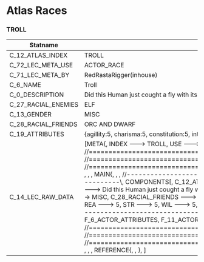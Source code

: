 

# Atlas Races





### TROLL
| Statname | Value | 
|  --  |  --  | 
| C_12_ATLAS_INDEX | TROLL | 
| C_72_LEC_META_USE | ACTOR_RACE | 
| C_71_LEC_META_BY | RedRastaRigger(inhouse) | 
| C_6_NAME | Troll | 
| C_0_DESCRIPTION | Did this Human just cought a fly with its tongue?! | 
| C_27_RACIAL_ENEMIES | ELF | 
| C_13_GENDER | MISC | 
| C_28_RACIAL_FRIENDS | ORC AND DWARF | 
| C_19_ATTRIBUTES | {agillity:5, charisma:5, constitution:5, intuition:5, logic:5, reaction:5, strength:5, willpower:5} | 
| C_14_LEC_RAW_DATA | [META{,   INDEX ---> TROLL,   USE   ---> ACTOR_RACE,   BY    ---> RedRastaRigger(inhouse), }, , , , //==============================================================================\\, //==============================================================================\\, //==============================================================================\\, , , , MAIN{, , , //------------------------------------------------------------------------------\\,   COMPONENTS[,     C_12_ATLAS_INDEX ---> TROLL,     C_6_NAME ---> Troll,     C_0_DESCRIPTION ---> Did this Human just cought a fly with its tongue?!,     C_27_RACIAL_ENEMIES ---> ELF,     C_13_GENDER ---> MISC,     C_28_RACIAL_FRIENDS ---> ORC AND DWARF,     C_19_ATTRIBUTES(,       CON ---> 5,       AGI ---> 5,       REA ---> 5,       STR ---> 5,       WIL ---> 5,       LOG ---> 5,       INT ---> 5,       CHA ---> 5,       ), ,   ], , , //------------------------------------------------------------------------------\\,   FLAGS[,     F_6_ACTOR_ATTRIBUTES,     F_11_ACTOR_ATTRIBUTES_RACE,   ], , , , //==============================================================================\\, //==============================================================================\\, //==============================================================================\\, , , , REFERENCE{, , }, ] | 

